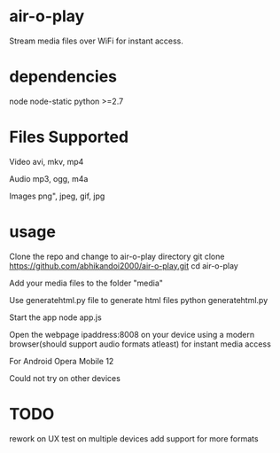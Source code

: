 air-o-play
==========

Stream media files over WiFi for instant access.

dependencies
==========
  node
  node-static
  python >=2.7


Files Supported
==========

Video
  avi, mkv, mp4

Audio
  mp3, ogg, m4a

Images
  png", jpeg, gif, jpg


usage
==========

Clone the repo and change to air-o-play directory
  git clone https://github.com/abhikandoi2000/air-o-play.git
  cd air-o-play

Add your media files to the folder "media"
  
Use generatehtml.py file to generate html files
  python generatehtml.py

Start the app
  node app.js

Open the webpage ipaddress:8008 on your device using a modern browser(should support audio formats atleast) for instant media access

For Android
  Opera Mobile 12

Could not try on other devices

TODO
==========

rework on UX
test on multiple devices
add support for more formats